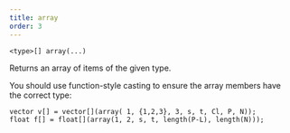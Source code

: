 ```yaml
---
title: array
order: 3
---
```

`<type>[] array(...)`

Returns an array of items of the given type.

You should use function-style casting to ensure the array members have the
correct type:

```vex
vector v[] = vector[](array( 1, {1,2,3}, 3, s, t, Cl, P, N));
float f[] = float[](array(1, 2, s, t, length(P-L), length(N)));

```
